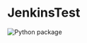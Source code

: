 # JenkinsTest
![Python package](https://github.com/norocas/JenkinsTest/actions/workflows/build.yml)
